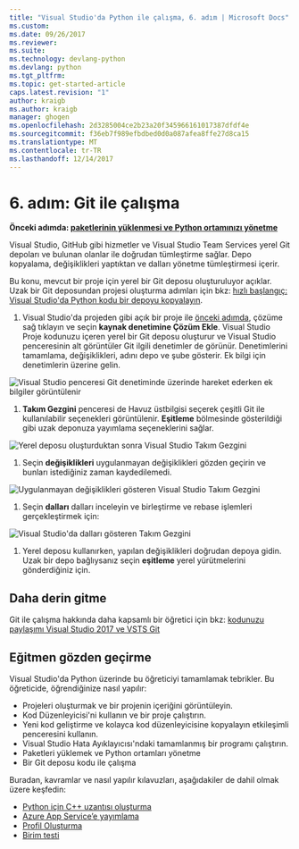 ```yaml
---
title: "Visual Studio'da Python ile çalışma, 6. adım | Microsoft Docs"
ms.custom: 
ms.date: 09/26/2017
ms.reviewer: 
ms.suite: 
ms.technology: devlang-python
ms.devlang: python
ms.tgt_pltfrm: 
ms.topic: get-started-article
caps.latest.revision: "1"
author: kraigb
ms.author: kraigb
manager: ghogen
ms.openlocfilehash: 2d3285004ce2b23a20f345966161017387dfdf4e
ms.sourcegitcommit: f36eb7f989efbdbed0d0a087afea8ffe27d8ca15
ms.translationtype: MT
ms.contentlocale: tr-TR
ms.lasthandoff: 12/14/2017
---
```

# <a name="step-6-working-with-git"></a>6. adım: Git ile çalışma

**Önceki adımda: [paketlerinin yüklenmesi ve Python ortamınızı yönetme](vs-tutorial-01-05.md)**

Visual Studio, GitHub gibi hizmetler ve Visual Studio Team Services yerel Git depoları ve bulunan olanlar ile doğrudan tümleştirme sağlar. Depo kopyalama, değişiklikleri yaptıktan ve dalları yönetme tümleştirmesi içerir.

Bu konu, mevcut bir proje için yerel bir Git deposu oluşturuluyor açıklar. Uzak bir Git deposundan projesi oluşturma adımları için bkz: [hızlı başlangıç: Visual Studio'da Python kodu bir depoyu kopyalayın](quickstart-03-project-from-repository.md).

1. Visual Studio'da projeden gibi açık bir proje ile [önceki adımda](vs-tutorial-01-05.md), çözüme sağ tıklayın ve seçin **kaynak denetimine Çözüm Ekle**. Visual Studio Proje kodunuzu içeren yerel bir Git deposu oluşturur ve Visual Studio penceresinin alt görüntüler Git ilgili denetimler de görünür. Denetimlerini tamamlama, değişiklikleri, adını depo ve şube gösterir. Ek bilgi için denetimlerin üzerine gelin.

  ![Visual Studio penceresi Git denetiminde üzerinde hareket ederken ek bilgiler görüntülenir](media/working-with-git-01.png)

1. **Takım Gezgini** penceresi de Havuz üstbilgisi seçerek çeşitli Git ile kullanılabilir seçenekleri görüntülenir. **Eşitleme** bölmesinde gösterildiği gibi uzak deponuza yayımlama seçeneklerini sağlar.

  ![Yerel deposu oluşturduktan sonra Visual Studio Takım Gezgini](media/working-with-git-02.png)

1. Seçin **değişiklikleri** uygulanmayan değişiklikleri gözden geçirin ve bunları istediğiniz zaman kaydedilemedi.

  ![Uygulanmayan değişiklikleri gösteren Visual Studio Takım Gezgini](media/working-with-git-03.png)

1. Seçin **dalları** dalları inceleyin ve birleştirme ve rebase işlemleri gerçekleştirmek için:

  ![Visual Studio'da dalları gösteren Takım Gezgini](media/working-with-git-04.png)

1. Yerel deposu kullanırken, yapılan değişiklikleri doğrudan depoya gidin. Uzak bir depo bağlıysanız seçin **eşitleme** yerel yürütmelerini gönderdiğiniz için.

## <a name="going-deeper"></a>Daha derin gitme

Git ile çalışma hakkında daha kapsamlı bir öğretici için bkz: [kodunuzu paylaşımı Visual Studio 2017 ve VSTS Git](https://docs.microsoft.com/vsts/git/share-your-code-in-git-vs-2017)

## <a name="tutorial-review"></a>Eğitmen gözden geçirme

Visual Studio'da Python üzerinde bu öğreticiyi tamamlamak tebrikler. Bu öğreticide, öğrendiğinize nasıl yapılır:

- Projeleri oluşturmak ve bir projenin içeriğini görüntüleyin.
- Kod Düzenleyicisi'ni kullanın ve bir proje çalıştırın.
- Yeni kod geliştirme ve kolayca kod düzenleyicisine kopyalayın etkileşimli penceresini kullanın.
- Visual Studio Hata Ayıklayıcısı'ndaki tamamlanmış bir programı çalıştırın.
- Paketleri yüklemek ve Python ortamları yönetme
- Bir Git deposu kodu ile çalışma

Buradan, kavramlar ve nasıl yapılır kılavuzları, aşağıdakiler de dahil olmak üzere keşfedin:

- [Python için C++ uzantısı oluşturma](cpp-and-python.md)
- [Azure App Service’e yayımlama](publishing-to-azure.md)
- [Profil Oluşturma](profiling.md)
- [Birim testi](unit-testing.md)
